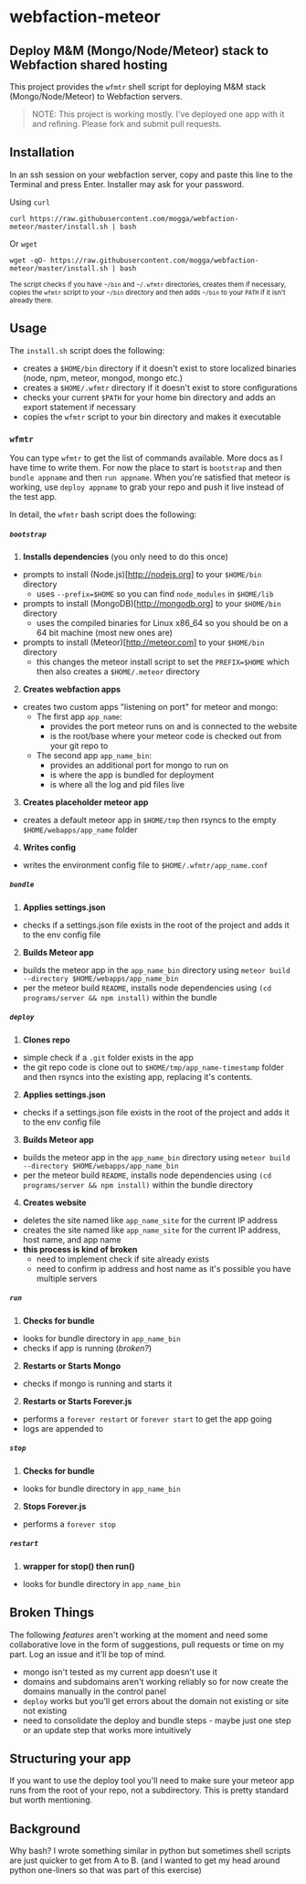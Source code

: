 # webfaction-meteor

## Deploy M&amp;M (Mongo/Node/Meteor) stack to Webfaction shared hosting

This project provides the `wfmtr` shell script for deploying M&amp;M stack (Mongo/Node/Meteor) to Webfaction servers.

> NOTE: This project is working mostly. I've deployed one app with it and refining. Please fork and submit pull requests.


## Installation

In an ssh session on your webfaction server, copy and paste this line to the Terminal and press Enter. Installer may ask for your password.

Using `curl`

    curl https://raw.githubusercontent.com/mogga/webfaction-meteor/master/install.sh | bash

Or `wget`

    wget -qO- https://raw.githubusercontent.com/mogga/webfaction-meteor/master/install.sh | bash

<sub>The script checks if you have `~/bin` and `~/.wfmtr` directories, creates them if necessary, copies the `wfmtr` script to your `~/bin` directory and then adds `~/bin` to your `PATH` if it isn't already there.</sub>


## Usage

The `install.sh` script does the following:

 * creates a `$HOME/bin` directory if it doesn't exist to store localized binaries (node, npm, meteor, mongod, mongo etc.)
 * creates a `$HOME/.wfmtr` directory if it doesn't exist to store configurations
 * checks your current `$PATH` for your home bin directory and adds an export statement if necessary
 * copies the `wfmtr` script to your bin directory and makes it executable

### `wfmtr`
 
You can type `wfmtr` to get the list of commands available. More docs as I have time to write them. For now the place to start is `bootstrap` and then `bundle appname` and then `run appname`. When you're satisfied that meteor is working, use `deploy appname` to grab your repo and push it live instead of the test app.

In detail, the `wfmtr` bash script does the following:

##### `bootstrap`
 1. **Installs dependencies** (you only need to do this once)
   * prompts to install (Node.js)[http://nodejs.org] to your `$HOME/bin` directory
     * uses `--prefix=$HOME` so you can find `node_modules` in `$HOME/lib`
   * prompts to install (MongoDB)[http://mongodb.org] to your `$HOME/bin` directory
     * uses the compiled binaries for Linux x86_64 so you should be on a 64 bit machine (most new ones are)
   * prompts to install (Meteor)[http://meteor.com] to your `$HOME/bin` directory
     * this changes the meteor install script to set the `PREFIX=$HOME` which then also creates a `$HOME/.meteor` directory
 2. **Creates webfaction apps**
   * creates two custom apps "listening on port" for meteor and mongo:
     * The first app `app_name`:
       * provides the port meteor runs on and is connected to the website
       * is the root/base where your meteor code is checked out from your git repo to
     * The second app `app_name_bin`:
       * provides an additional port for mongo to run on
       * is where the app is bundled for deployment
       * is where all the log and pid files live
 3. **Creates placeholder meteor app**
   * creates a default meteor app in `$HOME/tmp` then rsyncs to the empty `$HOME/webapps/app_name` folder
 4. **Writes config**
   * writes the environment config file to `$HOME/.wfmtr/app_name.conf`

##### `bundle`
 1. **Applies settings.json**
   * checks if a settings.json file exists in the root of the project and adds it to the env config file
 2. **Builds Meteor app**
   * builds the meteor app in the `app_name_bin` directory using `meteor build --directory $HOME/webapps/app_name_bin`
   * per the meteor build `README`, installs node dependencies using `(cd programs/server && npm install)` within the bundle 

##### `deploy`
 1. **Clones repo**
   * simple check if a `.git` folder exists in the app
   * the git repo code is clone out to `$HOME/tmp/app_name-timestamp` folder and then rsyncs into the existing app, replacing it's contents.
 2. **Applies settings.json**
   * checks if a settings.json file exists in the root of the project and adds it to the env config file
 3. **Builds Meteor app**
   * builds the meteor app in the `app_name_bin` directory using `meteor build --directory $HOME/webapps/app_name_bin`
   * per the meteor build `README`, installs node dependencies using `(cd programs/server && npm install)` within the bundle directory
 4. **Creates website**
   * deletes the site named like `app_name_site` for the current IP address
   * creates the site named like `app_name_site` for the current IP address, host name, and app name
   * **this process is kind of broken**
     * need to implement check if site already exists
     * need to confirm ip address and host name as it's possible you have multiple servers

##### `run`
 1. **Checks for bundle**
   * looks for bundle directory in `app_name_bin`
   * checks if app is running (*broken?*)
 2. **Restarts or Starts Mongo**
   * checks if mongo is running and starts it
 2. **Restarts or Starts Forever.js**
   * performs a `forever restart` or `forever start` to get the app going
   * logs are appended to

##### `stop`
 1. **Checks for bundle**
   * looks for bundle directory in `app_name_bin`
 2. **Stops Forever.js**
   * performs a `forever stop`

##### `restart`
 1. **wrapper for stop() then run()**
   * looks for bundle directory in `app_name_bin`


## Broken Things

The following *features* aren't working at the moment and need some collaborative love in the form of suggestions, pull requests or time on my part. Log an issue and it'll be top of mind.

 * mongo isn't tested as my current app doesn't use it
 * domains and subdomains aren't working reliably so for now create the domains manually in the control panel
 * `deploy` works but you'll get errors about the domain not existing or site not existing
 * need to consolidate the deploy and bundle steps - maybe just one step or an update step that works more intuitively


## Structuring your app

If you want to use the deploy tool you'll need to make sure your meteor app runs from the root of your repo, not a subdirectory. This is pretty standard but worth mentioning.


## Background

Why bash? I wrote something similar in python but sometimes shell scripts are just quicker to get from A to B. (and I wanted to get my head around python one-liners so that was part of this exercise)
